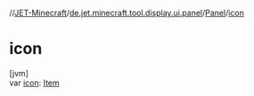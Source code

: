 //[JET-Minecraft](../../../index.md)/[de.jet.minecraft.tool.display.ui.panel](../index.md)/[Panel](index.md)/[icon](icon.md)

# icon

[jvm]\
var [icon](icon.md): [Item](../../de.jet.minecraft.tool.display.item/-item/index.md)
